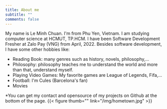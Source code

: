 ```yaml
---
title: About me
subtitle: ""
comments: false
---
```


My name is Le Minh Chuan. I'm from Phu Yen, Vietnam. I am studying computer science at HCMUT, TP.HCM. I have been Software Development Fresher at Zalo Pay (VNG) from April, 2022. Besides software development, I have some other hobbies like:
- Reading Book: many genres such as history, novels, philosophy,...
- Philosophy: philosophy teaches me to understand the world and more than that, understand myself.
- Playing Video Games: My favorite games are League of Legends, Fifa,...
- Football: I'm Cules (Barcelona's fan)
- Movies

*You can get my contact and opensource of my projects on Github at the bottom of the page.
{{< figure thumb="" link="/img/hometown.jpg" >}}
